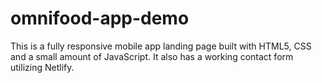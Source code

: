 # omnifood-app-demo
This is a fully responsive mobile app landing page built with HTML5, CSS and a small amount of JavaScript. It also has a working contact form utilizing Netlify.
